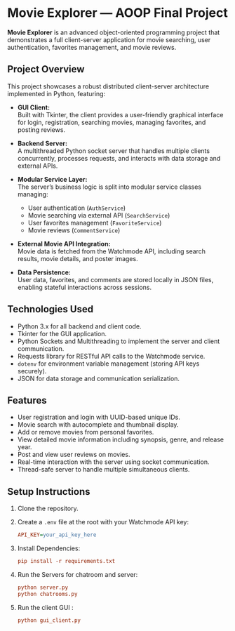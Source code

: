 # Movie Explorer — AOOP Final Project

**Movie Explorer** is an advanced object-oriented programming project that demonstrates a full client-server application for movie searching, user authentication, favorites management, and movie reviews.

## Project Overview

This project showcases a robust distributed client-server architecture implemented in Python, featuring:

- **GUI Client:**  
  Built with Tkinter, the client provides a user-friendly graphical interface for login, registration, searching movies, managing favorites, and posting reviews.

- **Backend Server:**  
  A multithreaded Python socket server that handles multiple clients concurrently, processes requests, and interacts with data storage and external APIs.

- **Modular Service Layer:**  
  The server’s business logic is split into modular service classes managing:  
  - User authentication (`AuthService`)  
  - Movie searching via external API (`SearchService`)  
  - User favorites management (`FavoriteService`)  
  - Movie reviews (`CommentService`)

- **External Movie API Integration:**  
  Movie data is fetched from the Watchmode API, including search results, movie details, and poster images.

- **Data Persistence:**  
  User data, favorites, and comments are stored locally in JSON files, enabling stateful interactions across sessions.

## Technologies Used

- Python 3.x for all backend and client code.  
- Tkinter for the GUI application.  
- Python Sockets and Multithreading to implement the server and client communication.  
- Requests library for RESTful API calls to the Watchmode service.  
- `dotenv` for environment variable management (storing API keys securely).  
- JSON for data storage and communication serialization.

## Features

- User registration and login with UUID-based unique IDs.  
- Movie search with autocomplete and thumbnail display.  
- Add or remove movies from personal favorites.  
- View detailed movie information including synopsis, genre, and release year.  
- Post and view user reviews on movies.  
- Real-time interaction with the server using socket communication.  
- Thread-safe server to handle multiple simultaneous clients.

## Setup Instructions

1. Clone the repository.

2. Create a `.env` file at the root with your Watchmode API key:

   ```ini
   API_KEY=your_api_key_here

3. Install Dependencies:
    ```ini
    pip install -r requirements.txt
4. Run the Servers for chatroom and server:
    ```ini
    python server.py
    python chatrooms.py
5. Run the client GUI :
    ```ini
    python gui_client.py
